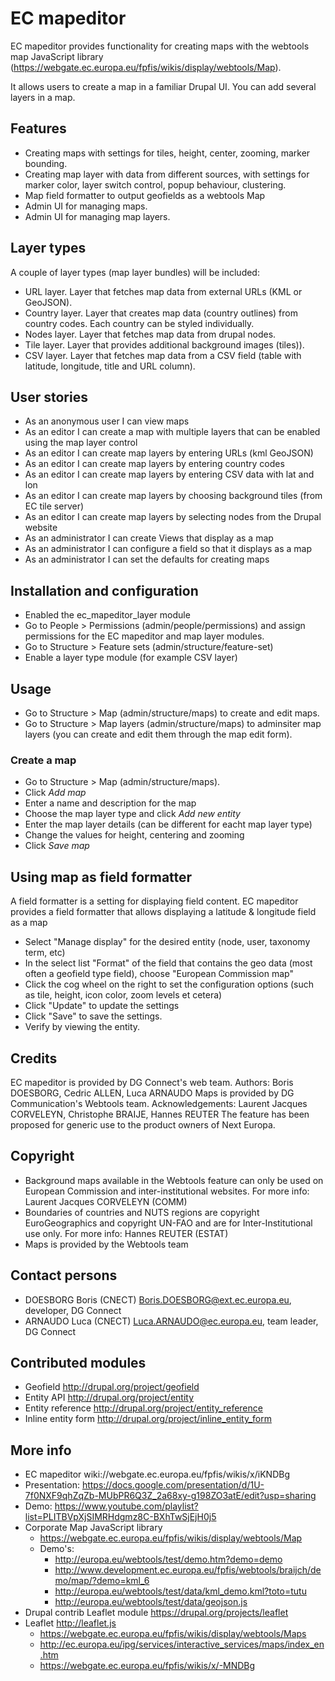 EC mapeditor
==============

EC mapeditor provides functionality for creating maps with the webtools map JavaScript library (https://webgate.ec.europa.eu/fpfis/wikis/display/webtools/Map).

It allows users to create a map in a familiar Drupal UI. You can add several layers in a map.

## Features
* Creating maps with settings for tiles, height, center, zooming, marker bounding.
* Creating map layer with data from different sources, with settings for marker color, layer switch control, popup behaviour, clustering.
* Map field formatter to output geofields as a webtools Map
* Admin UI for managing maps.
* Admin UI for managing map layers.

## Layer types

A couple of layer types (map layer bundles) will be included:
* URL layer. Layer that fetches map data from external URLs (KML or GeoJSON).
* Country layer. Layer that creates map data (country outlines) from country codes. Each country can be styled individually.
* Nodes layer. Layer that fetches map data from drupal nodes.
* Tile layer. Layer that provides additional background images (tiles)).
* CSV layer. Layer that fetches map data from a CSV field (table with latitude, longitude, title and URL column).

## User stories

* As an anonymous user I can view maps
* As an editor I can create a map with multiple layers that can be enabled using the map layer control
* As an editor I can create map layers by entering URLs (kml GeoJSON)
* As an editor I can create map layers by entering country codes
* As an editor I can create map layers by entering CSV data with lat and lon
* As an editor I can create map layers by choosing background tiles (from EC tile server)
* As an editor I can create map layers by selecting nodes from the Drupal website
* As an administrator I can create Views that display as a map
* As an administrator I can configure a field so that it displays as a map
* As an administrator I can set the defaults for creating maps

## Installation and configuration
* Enabled the ec_mapeditor_layer module
* Go to People > Permissions (admin/people/permissions) and assign permissions for the EC mapeditor and map layer modules.
* Go to Structure > Feature sets (admin/structure/feature-set)
* Enable a layer type module (for example CSV layer)

## Usage
* Go to Structure > Map (admin/structure/maps) to create and edit maps.
* Go to Structure > Map layers (admin/structure/maps) to adminsiter map layers (you can create and edit them through the map edit form).

### Create a map
* Go to Structure > Map (admin/structure/maps).
* Click _Add map_
* Enter a name and description for the map
* Choose the map layer type and click _Add new entity_
* Enter the map layer details (can be different for eacht map layer type)
* Change the values for height, centering and zooming
* Click _Save map_

## Using map as field formatter

A field formatter is a setting for displaying field content. EC mapeditor provides a field formatter that allows displaying a latitude & longitude field as a map

* Select "Manage display" for the desired entity (node, user, taxonomy term, etc)
* In the select list "Format" of the field that contains the geo data (most often a geofield type field), choose "European Commission map"
* Click the cog wheel on the right to set the configuration options (such as tile, height, icon color, zoom levels et cetera)
* Click "Update" to update the settings
* Click "Save" to save the settings.
* Verify by viewing the entity.

## Credits
EC mapeditor is provided by DG Connect's web team.
Authors: Boris DOESBORG, Cedric ALLEN, Luca ARNAUDO
Maps is provided by DG Communication's Webtools team.
Acknowledgements: Laurent Jacques CORVELEYN, Christophe BRAIJE, Hannes REUTER
The feature has been proposed for generic use to the product owners of Next Europa.

## Copyright
* Background maps available in the Webtools feature can only be used on European Commission and inter-institutional websites. For more info:  Laurent Jacques CORVELEYN (COMM)
* Boundaries of countries and NUTS regions are copyright EuroGeographics and copyright UN-FAO and are for Inter-Institutional use only. For more info:  Hannes REUTER (ESTAT)
* Maps is provided by the Webtools team

## Contact persons
* DOESBORG Boris (CNECT) <Boris.DOESBORG@ext.ec.europa.eu>, developer, DG Connect
* ARNAUDO Luca (CNECT) <Luca.ARNAUDO@ec.europa.eu>, team leader, DG Connect

## Contributed modules
* Geofield http://drupal.org/project/geofield
* Entity API http://drupal.org/project/entity
* Entity reference http://drupal.org/project/entity_reference
* Inline entity form http://drupal.org/project/inline_entity_form

## More info
* EC mapeditor wiki://webgate.ec.europa.eu/fpfis/wikis/x/iKNDBg
* Presentation: https://docs.google.com/presentation/d/1U-7f0NXF9qhZqZb-MUbPR6Q3Z_2a68xy-g198ZO3atE/edit?usp=sharing
* Demo: https://www.youtube.com/playlist?list=PLITBVpXjSIMRHdgmz8C-BXhTwSjEjH0j5
* Corporate Map JavaScript library
  * https://webgate.ec.europa.eu/fpfis/wikis/display/webtools/Map
  * Demo's:
    * http://europa.eu/webtools/test/demo.htm?demo=demo
    * http://www.development.ec.europa.eu/fpfis/webtools/braijch/demo/map/?demo=kml_6
    * http://europa.eu/webtools/test/data/kml_demo.kml?toto=tutu
    * http://europa.eu/webtools/test/data/geojson.js
* Drupal contrib Leaflet module https://drupal.org/projects/leaflet
* Leaflet http://leaflet.js
  * https://webgate.ec.europa.eu/fpfis/wikis/display/webtools/Maps
  * http://ec.europa.eu/ipg/services/interactive_services/maps/index_en.htm
  * https://webgate.ec.europa.eu/fpfis/wikis/x/-MNDBg
